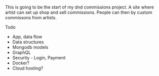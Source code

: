 This is going to be the start of my dnd commissions project.
A site where artist can set up shop and sell commissions.
People can then by custom commissons from artists.

Todo
* App, data flow
* Data structures
* Mongodb models
* GraphQL
* Security - Login, Payment
* Docker?
* Cloud hosting?
